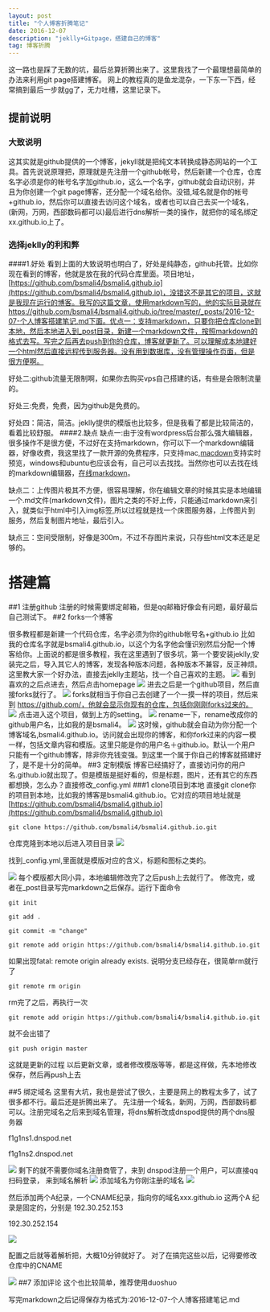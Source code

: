 ```yaml
---
layout: post
title: "个人博客折腾笔记"
date: 2016-12-07 
description: "jeklly+Gitpage，搭建自己的博客"
tag: 博客折腾 
---
```


 这一路也是踩了无数的坑，最后总算折腾出来了。这里我找了一个最理想最简单的办法来利用git page搭建博客。
 网上的教程真的是鱼龙混杂，一下东一下西，经常搞到最后一步就gg了，无力吐槽，这里记录下。

## 提前说明
### 大致说明
这其实就是github提供的一个博客，jekyll就是把纯文本转换成静态网站的一个工具。首先说说原理把，原理就是先注册一个github帐号，然后新建一个仓库，仓库名字必须是你的帐号名字加github.io，这么一个名字，github就会自动识别，并且为你创建一个git page博客，还分配一个域名给你。没错,域名就是你的帐号+github.io，然后你可以直接去访问这个域名，或者也可以自己去买一个域名，(新网，万网，西部数码都可以)最后进行dns解析一类的操作，就把你的域名绑定xx.github.io上了。
### 选择jeklly的利和弊
####1.好处
看到上面的大致说明也明白了，好处是纯静态，github托管。比如你现在看到的博客，他就是放在我的代码仓库里面。项目地址，[https://github.com/bsmali4/bsmali4.github.io](https://github.com/bsmali4/bsmali4.github.io)，没错这不是其它的项目，这就是我现在运行的博客。我写的这篇文章，使用markdown写的，他的实际目录就在https://github.com/bsmali4/bsmali4.github.io/tree/master/_posts/2016-12-07-个人博客搭建笔记.md下面。优点一：支持markdown，只要你把仓库clone到本地，然后本地进入到_post目录，新建一个markdown文件，按照markdown的格式去写。写完之后再去push到你的仓库，博客就更新了。可以理解成本地建好一个html然后直接远程传到服务器。没有用到数据库，没有管理操作页面，但是很方便啊。<p>好处二:github流量无限制啊，如果你去购买vps自己搭建的话，有些是会限制流量的。<p>好处三:免费，免费，因为github是免费的。<p>好处四：简洁，简洁。jeklly提供的模版也比较多，但是我看了都是比较简洁的，看着比较舒服。
####2.缺点
缺点一:由于没有wordpress后台那么强大编辑器，很多操作不是很方便，不过好在支持markdown，你可以下一个markdown编辑器，好像收费，我这里找了一款开源的免费程序，只支持mac,[macdown](http://macdown.uranusjr.com/)支持实时预览，windows和ubuntu也应该会有，自己可以去找找。当然你也可以去找在线的markdown编辑器，[在线markdown](http://mahua.jser.me/)。<p>缺点二：上传图片极其不方便，很容易理解，你在编辑文章的时候其实是本地编辑一个.md文件(markdown文件)，图片之类的不好上传，只能通过markdown来引入，就类似于html中引入img标签,所以过程就是找一个床图服务器，上传图片到服务，然后复制图片地址，最后引入。<p>缺点三：空间受限制，好像是300m，不过不存图片来说，只存些html文本还是足够的。


# 搭建篇
##1 注册github
 注册的时候需要绑定邮箱，但是qq邮箱好像会有问题，最好最后自己测试下。
##2 forks一个博客

很多教程都是新建一个代码仓库，名字必须为你的github帐号名+github.io
比如我的仓库名字就是bsmali4.github.io，以这个为名字他会懂识别然后分配一个博客给你。上面说的都是很多教程，我在这里遇到了很多坑，第一个要安装jeklly,安装完之后，导入其它人的博客，发现各种版本问题，各种版本不兼容，反正神烦。这里教大家一个好办法，直接去jeklly主题站，找一个自己喜欢的主题。
![](http://ohsqlm7gj.bkt.clouddn.com/public/16-12-7/97790532.jpg)
看到喜欢的之后点进去，然后点击homepage
![](http://ohsqlm7gj.bkt.clouddn.com/public/16-12-7/63704902.jpg)
进去之后是一个github项目，然后直接forks就行了。
![](http://ohsqlm7gj.bkt.clouddn.com/public/16-12-7/98781296.jpg)
forks就相当于你自己去创建了一个一摸一样的项目，然后来到
https://github.com/，他就会显示你现有的仓库，包括你刚刚forks过来的。
![](http://ohsqlm7gj.bkt.clouddn.com/public/16-12-7/82906832.jpg)
点击进入这个项目，做到上方的setting。
![](http://ohsqlm7gj.bkt.clouddn.com/public/16-12-7/8498072.jpg)
rename一下，rename改成你的github用户名，比如我的是bsmali4。
![](http://ohsqlm7gj.bkt.clouddn.com/public/16-12-7/55332423.jpg)
这时候，github就会自动为你分配一个博客域名,bsmali4.github.io。访问就会出现你的博客，和你fork过来的内容一模一样，包括文章内容和模版。这里只能是你的用户名＋github.io。默认一个用户只能有一个github博客，除非你充钱变强。到这里一个属于你自己的博客就搭建好了，是不是十分的简单。
##3 定制模版
博客已经搞好了，直接访问你的用户名.github.io就出现了。但是模版是挺好看的，但是标题，图片，还有其它的东西都想换，怎么办？直接修改_config.yml
###1 clone项目到本地
直接git clone你的项目到本地，比如我的博客是bsmali4.github.io。它对应的项目地址就是[https://github.com/bsmali4/bsmali4.github.io](https://github.com/bsmali4/bsmali4.github.io)
```
git clone https://github.com/bsmali4/bsmali4.github.io.git
```
仓库克隆到本地以后进入项目目录
![](http://ohsqlm7gj.bkt.clouddn.com/public/16-12-7/67320019.jpg)

找到_config.yml,里面就是模版对应的含义，标题和图标之类的。

![](http://ohsqlm7gj.bkt.clouddn.com/public/16-12-7/71929327.jpg)
每个模版都大同小异，本地编辑修改完了之后push上去就行了。
修改完，或者在_post目录写完markdown之后保存。运行下面命令

```
git init
```
```
git add .
```
```
git commit -m "change"
```
```
git remote add origin https://github.com/bsmali4/bsmali4.github.io.git
```
如果出现fatal: remote origin already exists.
说明分支已经存在，很简单rm就行了<p>
```
git remote rm origin
```
rm完了之后，再执行一次<p>
```
git remote add origin https://github.com/bsmali4/bsmali4.github.io.git
```
就不会出错了<p>
```
git push origin master
```
这就是更新的过程
以后更新文章，或者修改模版等等，都是这样做，先本地修改保存，然后再push上去

##5 绑定域名
这里有大坑，我也是尝试了很久，主要是网上的教程太多了，试了很多都不行。最后还是折腾出来了。
先注册一个域名，新网，万网，西部数码都可以。注册完域名之后来到域名管理，将dns解析改成dnspod提供的两个dns服务器<p>
f1g1ns1.dnspod.net<p>
f1g1ns2.dnspod.net<p>
![](http://ohsqlm7gj.bkt.clouddn.com/public/16-12-7/31575337.jpg)
剩下的就不需要你域名注册商管了，来到
dnspod注册一个用户，可以直接qq扫码登录，
来到域名解析
![](http://ohsqlm7gj.bkt.clouddn.com/public/16-12-7/95291995.jpg)
添加域名为你刚注册的域名
![](http://ohsqlm7gj.bkt.clouddn.com/public/16-12-7/57189037.jpg)

然后添加两个A纪录，一个CNAME纪录，指向你的域名xxx.github.io
这两个A 纪录是固定的，分别是
192.30.252.153<p>
192.30.252.154<p>
![](http://ohsqlm7gj.bkt.clouddn.com/public/16-12-7/98423626.jpg)

配置之后就等着解析把，大概10分钟就好了。
对了在搞完这些以后，记得要修改仓库中的CNAME

![](http://ohsqlm7gj.bkt.clouddn.com/public/16-12-7/28354696.jpg)
##7 添加评论
这个也比较简单，推荐使用duoshuo

写完markdown之后记得保存为格式为:2016-12-07-个人博客搭建笔记.md








